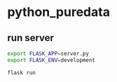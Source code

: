 # python_puredata

## run server

```bash
export FLASK_APP=server.py
export FLASK_ENV=development

flask run
```
